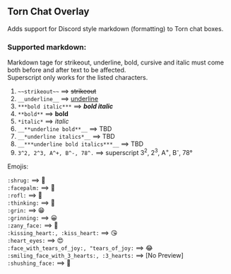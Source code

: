 ## Torn Chat Overlay

Adds support for Discord style markdown (formatting) to Torn chat boxes.

### Supported markdown:

Markdown tage for strikeout, underline, bold, cursive and italic must come both before and after text to be affected.<br>
Superscript only works for the listed characters.<br>


1. ``~~strikeout~~`` ==> ~~strikeout~~
2. ``__underline__`` ==> <ins>underline</ins>
3. ``***bold italic***`` ==> ***bold italic***
3. ``**bold**`` ==> **bold**
4. ``*italic*`` ==> *italic*
5. ``__**underline bold**__`` ==> TBD
6. ``__*underline italics*__`` ==> TBD
7. ``__***underline bold italics***__`` ==> TBD 
8. ``3^2, 2^3, A^+, B^-, 78^.`` ==> superscript 3<sup>2</sup>, 2<sup>3</sup>, A<sup>+</sup>, B<sup>-</sup>, 78&deg;


Emojis:

``:shrug:`` ==> :shrug: <br>
``:facepalm:`` ==> :facepalm: <br>
``:rofl:`` ==> :rofl: <br>
``:thinking:`` ==> :thinking: <br>
``:grin:`` ==> :grin: <br>
``:grinning:`` ==> :grinning: <br>
``:zany_face:`` ==> :zany_face: <br>
``:kissing_heart:, :kiss_heart:`` ==> :kissing_heart: <br>
``:heart_eyes:`` ==> :heart_eyes: <br>
``:face_with_tears_of_joy:, "tears_of_joy:`` ==> 😂 <br>
``:smiling_face_with_3_hearts:, :3_hearts:`` ==> [No Preview] <br>
``:shushing_face:`` ==> :shushing_face: <br>
